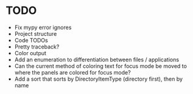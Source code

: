 # TODO

- Fix mypy error ignores
- Project structure
- Code TODOs
- Pretty traceback?
- Color output
- Add an enumeration to differentiation between files / applications
- Can the current method of coloring text for focus mode be moved to where the panels are colored for focus mode?
- Add a sort that sorts by DirectoryItemType (directory first), then by name
